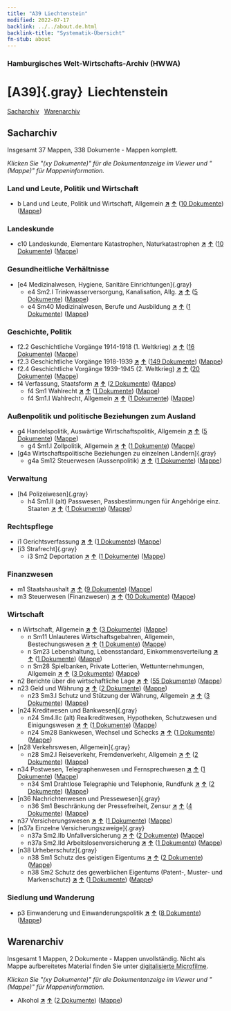 ```yaml
---
title: "A39 Liechtenstein"
modified: 2022-07-17
backlink: ../../about.de.html
backlink-title: "Systematik-Übersicht"
fn-stub: about
---
```


### Hamburgisches Welt-Wirtschafts-Archiv (HWWA)

# [A39]{.gray}&#8201; Liechtenstein&#160; 




[Sacharchiv](#sacharchiv) &#160; [Warenarchiv](#warenarchiv)





## Sacharchiv






Insgesamt 37 Mappen, 338 Dokumente - Mappen komplett.

_Klicken Sie "(xy Dokumente)" für die Dokumentanzeige im Viewer und "(Mappe)" für Mappeninformation._




### Land und Leute, Politik und Wirtschaft

- b Land und Leute, Politik und Wirtschaft, Allgemein [**&nearr;**](../../../subject/i/144196/about.de.html "Land und Leute, Politik und Wirtschaft, Allgemein (in der ganzen Welt)") [**&uarr;**](../../../subject/about.de.html#b "Sachsystematik") (<a href="https://pm20.zbw.eu/iiifview/folder/sh/141016,144196" title="über: Liechtenstein : Land und Leute, Politik und Wirtschaft, Allgemein" target="_blank">10 Dokumente</a>) ([Mappe](../../../../folder/sh/1410xx/141016/1441xx/144196/about.de.html))

### Landeskunde

- c10 Landeskunde, Elementare Katastrophen, Naturkatastrophen [**&nearr;**](../../../subject/i/144215/about.de.html "Landeskunde, Elementare Katastrophen, Naturkatastrophen (in der ganzen Welt)") [**&uarr;**](../../../subject/about.de.html#c10 "Sachsystematik") (<a href="https://pm20.zbw.eu/iiifview/folder/sh/141016,144215" title="über: Liechtenstein : Landeskunde, Elementare Katastrophen, Naturkatastrophen" target="_blank">10 Dokumente</a>) ([Mappe](../../../../folder/sh/1410xx/141016/1442xx/144215/about.de.html))

### Gesundheitliche Verhältnisse

- [e4 Medizinalwesen, Hygiene, Sanitäre Einrichtungen]{.gray}
  - e4 Sm2.I Trinkwasserversorgung, Kanalisation, Allg. [**&nearr;**](../../../subject/i/144268/about.de.html "Trinkwasserversorgung, Kanalisation, Allg. (in der ganzen Welt)") [**&uarr;**](../../../subject/about.de.html#e4_Sm2.I "Sachsystematik") (<a href="https://pm20.zbw.eu/iiifview/folder/sh/141016,144268" title="über: Liechtenstein : Trinkwasserversorgung, Kanalisation, Allg." target="_blank">5 Dokumente</a>) ([Mappe](../../../../folder/sh/1410xx/141016/1442xx/144268/about.de.html))
  - e4 Sm40 Medizinalwesen, Berufe und Ausbildung [**&nearr;**](../../../subject/i/153591/about.de.html "Medizinalwesen, Berufe und Ausbildung (in der ganzen Welt)") [**&uarr;**](../../../subject/about.de.html#e4_Sm40 "Sachsystematik") (<a href="https://pm20.zbw.eu/iiifview/folder/sh/141016,153591" title="über: Liechtenstein : Medizinalwesen, Berufe und Ausbildung" target="_blank">1 Dokumente</a>) ([Mappe](../../../../folder/sh/1410xx/141016/1535xx/153591/about.de.html))

### Geschichte, Politik

- f2.2 Geschichtliche Vorgänge 1914-1918 (1. Weltkrieg) [**&nearr;**](../../../subject/i/181360/about.de.html "Geschichtliche Vorgänge 1914-1918 (1. Weltkrieg) (in der ganzen Welt)") [**&uarr;**](../../../subject/about.de.html#f2.2 "Sachsystematik") (<a href="https://pm20.zbw.eu/iiifview/folder/sh/141016,181360" title="über: Liechtenstein : Geschichtliche Vorgänge 1914-1918 (1. Weltkrieg)" target="_blank">16 Dokumente</a>) ([Mappe](../../../../folder/sh/1410xx/141016/1813xx/181360/about.de.html))
- f2.3 Geschichtliche Vorgänge 1918-1939 [**&nearr;**](../../../subject/i/181391/about.de.html "Geschichtliche Vorgänge 1918-1939 (in der ganzen Welt)") [**&uarr;**](../../../subject/about.de.html#f2.3 "Sachsystematik") (<a href="https://pm20.zbw.eu/iiifview/folder/sh/141016,181391" title="über: Liechtenstein : Geschichtliche Vorgänge 1918-1939" target="_blank">149 Dokumente</a>) ([Mappe](../../../../folder/sh/1410xx/141016/1813xx/181391/about.de.html))
- f2.4 Geschichtliche Vorgänge 1939-1945 (2. Weltkrieg) [**&nearr;**](../../../subject/i/181361/about.de.html "Geschichtliche Vorgänge 1939-1945 (2. Weltkrieg) (in der ganzen Welt)") [**&uarr;**](../../../subject/about.de.html#f2.4 "Sachsystematik") (<a href="https://pm20.zbw.eu/iiifview/folder/sh/141016,181361" title="über: Liechtenstein : Geschichtliche Vorgänge 1939-1945 (2. Weltkrieg)" target="_blank">20 Dokumente</a>) ([Mappe](../../../../folder/sh/1410xx/141016/1813xx/181361/about.de.html))
- f4 Verfassung, Staatsform [**&nearr;**](../../../subject/i/144355/about.de.html "Verfassung, Staatsform (in der ganzen Welt)") [**&uarr;**](../../../subject/about.de.html#f4 "Sachsystematik") (<a href="https://pm20.zbw.eu/iiifview/folder/sh/141016,144355" title="über: Liechtenstein : Verfassung, Staatsform" target="_blank">2 Dokumente</a>) ([Mappe](../../../../folder/sh/1410xx/141016/1443xx/144355/about.de.html))
  - f4 Sm1 Wahlrecht [**&nearr;**](../../../subject/i/163674/about.de.html "Wahlrecht (in der ganzen Welt)") [**&uarr;**](../../../subject/about.de.html#f4_Sm1 "Sachsystematik") (<a href="https://pm20.zbw.eu/iiifview/folder/sh/141016,163674" title="über: Liechtenstein : Wahlrecht" target="_blank">1 Dokumente</a>) ([Mappe](../../../../folder/sh/1410xx/141016/1636xx/163674/about.de.html))
  - f4 Sm1.I Wahlrecht, Allgemein [**&nearr;**](../../../subject/i/144356/about.de.html "Wahlrecht, Allgemein (in der ganzen Welt)") [**&uarr;**](../../../subject/about.de.html#f4_Sm1.I "Sachsystematik") (<a href="https://pm20.zbw.eu/iiifview/folder/sh/141016,144356" title="über: Liechtenstein : Wahlrecht, Allgemein" target="_blank">1 Dokumente</a>) ([Mappe](../../../../folder/sh/1410xx/141016/1443xx/144356/about.de.html))

### Außenpolitik und politische Beziehungen zum Ausland

- g4 Handelspolitik, Auswärtige Wirtschaftspolitik, Allgemein [**&nearr;**](../../../subject/i/144470/about.de.html "Handelspolitik, Auswärtige Wirtschaftspolitik, Allgemein (in der ganzen Welt)") [**&uarr;**](../../../subject/about.de.html#g4 "Sachsystematik") (<a href="https://pm20.zbw.eu/iiifview/folder/sh/141016,144470" title="über: Liechtenstein : Handelspolitik, Auswärtige Wirtschaftspolitik, Allgemein" target="_blank">5 Dokumente</a>) ([Mappe](../../../../folder/sh/1410xx/141016/1444xx/144470/about.de.html))
  - g4 Sm1.I Zollpolitik, Allgemein [**&nearr;**](../../../subject/i/144471/about.de.html "Zollpolitik, Allgemein (in der ganzen Welt)") [**&uarr;**](../../../subject/about.de.html#g4_Sm1.I "Sachsystematik") (<a href="https://pm20.zbw.eu/iiifview/folder/sh/141016,144471" title="über: Liechtenstein : Zollpolitik, Allgemein" target="_blank">1 Dokumente</a>) ([Mappe](../../../../folder/sh/1410xx/141016/1444xx/144471/about.de.html))
- [g4a Wirtschaftspolitische Beziehungen zu einzelnen Ländern]{.gray}
  - g4a Sm12 Steuerwesen (Aussenpolitik) [**&nearr;**](../../../subject/i/144542/about.de.html "Steuerwesen (Aussenpolitik) (in der ganzen Welt)") [**&uarr;**](../../../subject/about.de.html#g4a_Sm12 "Sachsystematik") (<a href="https://pm20.zbw.eu/iiifview/folder/sh/141016,144542" title="über: Liechtenstein : Steuerwesen (Aussenpolitik)" target="_blank">1 Dokumente</a>) ([Mappe](../../../../folder/sh/1410xx/141016/1445xx/144542/about.de.html))

### Verwaltung

- [h4 Polizeiwesen]{.gray}
  - h4 Sm1.II (alt) Passwesen, Passbestimmungen für Angehörige einz. Staaten [**&nearr;**](../../../subject/i/144668/about.de.html "Passwesen, Passbestimmungen für Angehörige einz. Staaten (in der ganzen Welt)") [**&uarr;**](../../../subject/about.de.html#h4_Sm1.II_(alt) "Sachsystematik") (<a href="https://pm20.zbw.eu/iiifview/folder/sh/141016,144668" title="über: Liechtenstein : Passwesen, Passbestimmungen für Angehörige einz. Staaten" target="_blank">1 Dokumente</a>) ([Mappe](../../../../folder/sh/1410xx/141016/1446xx/144668/about.de.html))

### Rechtspflege

- i1 Gerichtsverfassung [**&nearr;**](../../../subject/i/144695/about.de.html "Gerichtsverfassung (in der ganzen Welt)") [**&uarr;**](../../../subject/about.de.html#i1 "Sachsystematik") (<a href="https://pm20.zbw.eu/iiifview/folder/sh/141016,144695" title="über: Liechtenstein : Gerichtsverfassung" target="_blank">1 Dokumente</a>) ([Mappe](../../../../folder/sh/1410xx/141016/1446xx/144695/about.de.html))
- [i3 Strafrecht]{.gray}
  - i3 Sm2 Deportation [**&nearr;**](../../../subject/i/144707/about.de.html "Deportation (in der ganzen Welt)") [**&uarr;**](../../../subject/about.de.html#i3_Sm2 "Sachsystematik") (<a href="https://pm20.zbw.eu/iiifview/folder/sh/141016,144707" title="über: Liechtenstein : Deportation" target="_blank">1 Dokumente</a>) ([Mappe](../../../../folder/sh/1410xx/141016/1447xx/144707/about.de.html))

### Finanzwesen

- m1 Staatshaushalt [**&nearr;**](../../../subject/i/144810/about.de.html "Staatshaushalt (in der ganzen Welt)") [**&uarr;**](../../../subject/about.de.html#m1 "Sachsystematik") (<a href="https://pm20.zbw.eu/iiifview/folder/sh/141016,144810" title="über: Liechtenstein : Staatshaushalt" target="_blank">9 Dokumente</a>) ([Mappe](../../../../folder/sh/1410xx/141016/1448xx/144810/about.de.html))
- m3 Steuerwesen (Finanzwesen) [**&nearr;**](../../../subject/i/144868/about.de.html "Steuerwesen (Finanzwesen) (in der ganzen Welt)") [**&uarr;**](../../../subject/about.de.html#m3 "Sachsystematik") (<a href="https://pm20.zbw.eu/iiifview/folder/sh/141016,144868" title="über: Liechtenstein : Steuerwesen (Finanzwesen)" target="_blank">10 Dokumente</a>) ([Mappe](../../../../folder/sh/1410xx/141016/1448xx/144868/about.de.html))

### Wirtschaft

- n Wirtschaft, Allgemein [**&nearr;**](../../../subject/i/144930/about.de.html "Wirtschaft, Allgemein (in der ganzen Welt)") [**&uarr;**](../../../subject/about.de.html#n "Sachsystematik") (<a href="https://pm20.zbw.eu/iiifview/folder/sh/141016,144930" title="über: Liechtenstein : Wirtschaft, Allgemein" target="_blank">3 Dokumente</a>) ([Mappe](../../../../folder/sh/1410xx/141016/1449xx/144930/about.de.html))
  - n Sm11 Unlauteres Wirtschaftsgebahren, Allgemein, Bestechungswesen [**&nearr;**](../../../subject/i/145794/about.de.html "Unlauteres Wirtschaftsgebahren, Allgemein, Bestechungswesen (in der ganzen Welt)") [**&uarr;**](../../../subject/about.de.html#n_Sm11 "Sachsystematik") (<a href="https://pm20.zbw.eu/iiifview/folder/sh/141016,145794" title="über: Liechtenstein : Unlauteres Wirtschaftsgebahren, Allgemein, Bestechungswesen" target="_blank">1 Dokumente</a>) ([Mappe](../../../../folder/sh/1410xx/141016/1457xx/145794/about.de.html))
  - n Sm23 Lebenshaltung, Lebensstandard, Einkommensverteilung [**&nearr;**](../../../subject/i/145810/about.de.html "Lebenshaltung, Lebensstandard, Einkommensverteilung (in der ganzen Welt)") [**&uarr;**](../../../subject/about.de.html#n_Sm23 "Sachsystematik") (<a href="https://pm20.zbw.eu/iiifview/folder/sh/141016,145810" title="über: Liechtenstein : Lebenshaltung, Lebensstandard, Einkommensverteilung" target="_blank">1 Dokumente</a>) ([Mappe](../../../../folder/sh/1410xx/141016/1458xx/145810/about.de.html))
  - n Sm28 Spielbanken, Private Lotterien, Wettunternehmungen, Allgemein [**&nearr;**](../../../subject/i/145824/about.de.html "Spielbanken, Private Lotterien, Wettunternehmungen, Allgemein (in der ganzen Welt)") [**&uarr;**](../../../subject/about.de.html#n_Sm28 "Sachsystematik") (<a href="https://pm20.zbw.eu/iiifview/folder/sh/141016,145824" title="über: Liechtenstein : Spielbanken, Private Lotterien, Wettunternehmungen, Allgemein" target="_blank">3 Dokumente</a>) ([Mappe](../../../../folder/sh/1410xx/141016/1458xx/145824/about.de.html))
- n2 Berichte über die wirtschaftliche Lage [**&nearr;**](../../../subject/i/144972/about.de.html "Berichte über die wirtschaftliche Lage (in der ganzen Welt)") [**&uarr;**](../../../subject/about.de.html#n2 "Sachsystematik") (<a href="https://pm20.zbw.eu/iiifview/folder/sh/141016,144972" title="über: Liechtenstein : Berichte über die wirtschaftliche Lage" target="_blank">55 Dokumente</a>) ([Mappe](../../../../folder/sh/1410xx/141016/1449xx/144972/about.de.html))
- n23 Geld und Währung [**&nearr;**](../../../subject/i/145305/about.de.html "Geld und Währung (in der ganzen Welt)") [**&uarr;**](../../../subject/about.de.html#n23 "Sachsystematik") (<a href="https://pm20.zbw.eu/iiifview/folder/sh/141016,145305" title="über: Liechtenstein : Geld und Währung" target="_blank">2 Dokumente</a>) ([Mappe](../../../../folder/sh/1410xx/141016/1453xx/145305/about.de.html))
  - n23 Sm3.I Schutz und Stützung der Währung, Allgemein [**&nearr;**](../../../subject/i/145309/about.de.html "Schutz und Stützung der Währung, Allgemein (in der ganzen Welt)") [**&uarr;**](../../../subject/about.de.html#n23_Sm3.I "Sachsystematik") (<a href="https://pm20.zbw.eu/iiifview/folder/sh/141016,145309" title="über: Liechtenstein : Schutz und Stützung der Währung, Allgemein" target="_blank">3 Dokumente</a>) ([Mappe](../../../../folder/sh/1410xx/141016/1453xx/145309/about.de.html))
- [n24 Kreditwesen und Bankwesen]{.gray}
  - n24 Sm4.IIc (alt) Realkreditwesen, Hypotheken, Schutzwesen und Einigungswesen [**&nearr;**](../../../subject/i/145347/about.de.html "Realkreditwesen, Hypotheken, Schutzwesen und Einigungswesen (in der ganzen Welt)") [**&uarr;**](../../../subject/about.de.html#n24_Sm4.IIc_(alt) "Sachsystematik") (<a href="https://pm20.zbw.eu/iiifview/folder/sh/141016,145347" title="über: Liechtenstein : Realkreditwesen, Hypotheken, Schutzwesen und Einigungswesen" target="_blank">1 Dokumente</a>) ([Mappe](../../../../folder/sh/1410xx/141016/1453xx/145347/about.de.html))
  - n24 Sm28 Bankwesen, Wechsel und Schecks [**&nearr;**](../../../subject/i/145399/about.de.html "Bankwesen, Wechsel und Schecks (in der ganzen Welt)") [**&uarr;**](../../../subject/about.de.html#n24_Sm28 "Sachsystematik") (<a href="https://pm20.zbw.eu/iiifview/folder/sh/141016,145399" title="über: Liechtenstein : Bankwesen, Wechsel und Schecks" target="_blank">1 Dokumente</a>) ([Mappe](../../../../folder/sh/1410xx/141016/1453xx/145399/about.de.html))
- [n28 Verkehrswesen, Allgemein]{.gray}
  - n28 Sm2.I Reiseverkehr, Fremdenverkehr, Allgemein [**&nearr;**](../../../subject/i/145511/about.de.html "Reiseverkehr, Fremdenverkehr, Allgemein (in der ganzen Welt)") [**&uarr;**](../../../subject/about.de.html#n28_Sm2.I "Sachsystematik") (<a href="https://pm20.zbw.eu/iiifview/folder/sh/141016,145511" title="über: Liechtenstein : Reiseverkehr, Fremdenverkehr, Allgemein" target="_blank">2 Dokumente</a>) ([Mappe](../../../../folder/sh/1410xx/141016/1455xx/145511/about.de.html))
- n34 Postwesen, Telegraphenwesen und Fernsprechwesen [**&nearr;**](../../../subject/i/145662/about.de.html "Postwesen, Telegraphenwesen und Fernsprechwesen (in der ganzen Welt)") [**&uarr;**](../../../subject/about.de.html#n34 "Sachsystematik") (<a href="https://pm20.zbw.eu/iiifview/folder/sh/141016,145662" title="über: Liechtenstein : Postwesen, Telegraphenwesen und Fernsprechwesen" target="_blank">1 Dokumente</a>) ([Mappe](../../../../folder/sh/1410xx/141016/1456xx/145662/about.de.html))
  - n34 Sm1 Drahtlose Telegraphie und Telephonie, Rundfunk [**&nearr;**](../../../subject/i/145663/about.de.html "Drahtlose Telegraphie und Telephonie, Rundfunk (in der ganzen Welt)") [**&uarr;**](../../../subject/about.de.html#n34_Sm1 "Sachsystematik") (<a href="https://pm20.zbw.eu/iiifview/folder/sh/141016,145663" title="über: Liechtenstein : Drahtlose Telegraphie und Telephonie, Rundfunk" target="_blank">2 Dokumente</a>) ([Mappe](../../../../folder/sh/1410xx/141016/1456xx/145663/about.de.html))
- [n36 Nachrichtenwesen und Pressewesen]{.gray}
  - n36 Sm1 Beschränkung der Pressefreiheit, Zensur [**&nearr;**](../../../subject/i/145708/about.de.html "Beschränkung der Pressefreiheit, Zensur (in der ganzen Welt)") [**&uarr;**](../../../subject/about.de.html#n36_Sm1 "Sachsystematik") (<a href="https://pm20.zbw.eu/iiifview/folder/sh/141016,145708" title="über: Liechtenstein : Beschränkung der Pressefreiheit, Zensur" target="_blank">4 Dokumente</a>) ([Mappe](../../../../folder/sh/1410xx/141016/1457xx/145708/about.de.html))
- n37 Versicherungswesen [**&nearr;**](../../../subject/i/145723/about.de.html "Versicherungswesen (in der ganzen Welt)") [**&uarr;**](../../../subject/about.de.html#n37 "Sachsystematik") (<a href="https://pm20.zbw.eu/iiifview/folder/sh/141016,145723" title="über: Liechtenstein : Versicherungswesen" target="_blank">1 Dokumente</a>) ([Mappe](../../../../folder/sh/1410xx/141016/1457xx/145723/about.de.html))
- [n37a Einzelne Versicherungszweige]{.gray}
  - n37a Sm2.IIb Unfallversicherung [**&nearr;**](../../../subject/i/199608/about.de.html "Unfallversicherung (in der ganzen Welt)") [**&uarr;**](../../../subject/about.de.html#n37a_Sm2.IIb "Sachsystematik") (<a href="https://pm20.zbw.eu/iiifview/folder/sh/141016,199608" title="über: Liechtenstein : Unfallversicherung" target="_blank">2 Dokumente</a>) ([Mappe](../../../../folder/sh/1410xx/141016/1996xx/199608/about.de.html))
  - n37a Sm2.IId Arbeitslosenversicherung [**&nearr;**](../../../subject/i/199610/about.de.html "Arbeitslosenversicherung (in der ganzen Welt)") [**&uarr;**](../../../subject/about.de.html#n37a_Sm2.IId "Sachsystematik") (<a href="https://pm20.zbw.eu/iiifview/folder/sh/141016,199610" title="über: Liechtenstein : Arbeitslosenversicherung" target="_blank">1 Dokumente</a>) ([Mappe](../../../../folder/sh/1410xx/141016/1996xx/199610/about.de.html))
- [n38 Urheberschutz]{.gray}
  - n38 Sm1 Schutz des geistigen Eigentums [**&nearr;**](../../../subject/i/145758/about.de.html "Schutz des geistigen Eigentums (in der ganzen Welt)") [**&uarr;**](../../../subject/about.de.html#n38_Sm1 "Sachsystematik") (<a href="https://pm20.zbw.eu/iiifview/folder/sh/141016,145758" title="über: Liechtenstein : Schutz des geistigen Eigentums" target="_blank">2 Dokumente</a>) ([Mappe](../../../../folder/sh/1410xx/141016/1457xx/145758/about.de.html))
  - n38 Sm2 Schutz des gewerblichen Eigentums (Patent-, Muster- und Markenschutz) [**&nearr;**](../../../subject/i/160741/about.de.html "Schutz des gewerblichen Eigentums (Patent-, Muster- und Markenschutz) (in der ganzen Welt)") [**&uarr;**](../../../subject/about.de.html#n38_Sm2 "Sachsystematik") (<a href="https://pm20.zbw.eu/iiifview/folder/sh/141016,160741" title="über: Liechtenstein : Schutz des gewerblichen Eigentums (Patent-, Muster- und Markenschutz)" target="_blank">1 Dokumente</a>) ([Mappe](../../../../folder/sh/1410xx/141016/1607xx/160741/about.de.html))

### Siedlung und Wanderung

- p3 Einwanderung und Einwanderungspolitik [**&nearr;**](../../../subject/i/145917/about.de.html "Einwanderung und Einwanderungspolitik (in der ganzen Welt)") [**&uarr;**](../../../subject/about.de.html#p3 "Sachsystematik") (<a href="https://pm20.zbw.eu/iiifview/folder/sh/141016,145917" title="über: Liechtenstein : Einwanderung und Einwanderungspolitik" target="_blank">8 Dokumente</a>) ([Mappe](../../../../folder/sh/1410xx/141016/1459xx/145917/about.de.html))







## Warenarchiv








Insgesamt 1 Mappen, 2 Dokumente - Mappen unvollständig.
Nicht als Mappe aufbereitetes Material finden Sie unter [digitalisierte Microfilme](/film/h1_wa.de.html).

_Klicken Sie "(xy Dokumente)" für die Dokumentanzeige im Viewer und "(Mappe)" für Mappeninformation._



- Alkohol [**&nearr;**](../../../ware/i/141966/about.de.html "Alkohol (XXX in der ganzen Welt)") [**&uarr;**](../../../ware/about.de.html#PID20.02-Sp "Warensystematik") (<a href="https://pm20.zbw.eu/iiifview/folder/wa/141966,141016" title="über: Alkohol : Liechtenstein" target="_blank">2 Dokumente</a>) ([Mappe](../../../../folder/wa/1419xx/141966/1410xx/141016/about.de.html))




